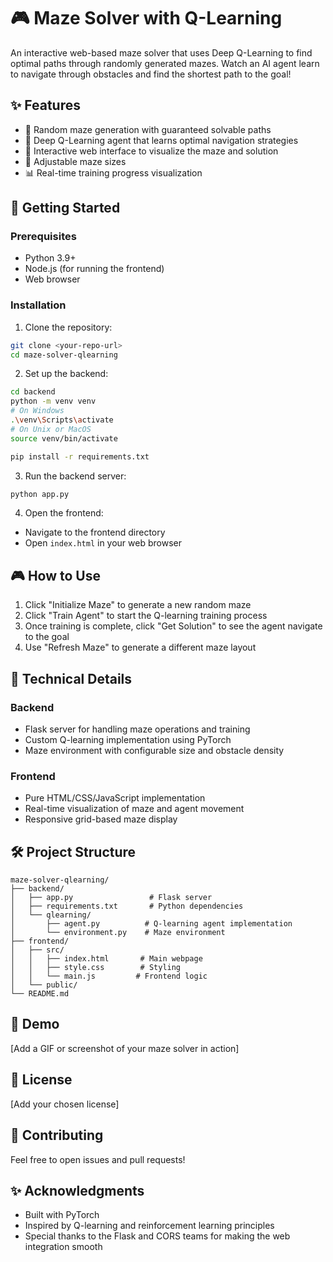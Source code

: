 # 🎮 Maze Solver with Q-Learning

An interactive web-based maze solver that uses Deep Q-Learning to find optimal paths through randomly generated mazes. Watch an AI agent learn to navigate through obstacles and find the shortest path to the goal!

## ✨ Features

- 🎲 Random maze generation with guaranteed solvable paths
- 🤖 Deep Q-Learning agent that learns optimal navigation strategies
- 🎯 Interactive web interface to visualize the maze and solution
- 🔄 Adjustable maze sizes
- 📊 Real-time training progress visualization

## 🚀 Getting Started

### Prerequisites

- Python 3.9+ 
- Node.js (for running the frontend)
- Web browser

### Installation

1. Clone the repository:
```bash
git clone <your-repo-url>
cd maze-solver-qlearning
```

2. Set up the backend:
```bash
cd backend
python -m venv venv
# On Windows
.\venv\Scripts\activate
# On Unix or MacOS
source venv/bin/activate

pip install -r requirements.txt
```

3. Run the backend server:
```bash
python app.py
```

4. Open the frontend:
- Navigate to the frontend directory
- Open `index.html` in your web browser

## 🎮 How to Use

1. Click "Initialize Maze" to generate a new random maze
2. Click "Train Agent" to start the Q-learning training process
3. Once training is complete, click "Get Solution" to see the agent navigate to the goal
4. Use "Refresh Maze" to generate a different maze layout

## 🧠 Technical Details

### Backend
- Flask server for handling maze operations and training
- Custom Q-learning implementation using PyTorch
- Maze environment with configurable size and obstacle density

### Frontend
- Pure HTML/CSS/JavaScript implementation
- Real-time visualization of maze and agent movement
- Responsive grid-based maze display

## 🛠️ Project Structure

```
maze-solver-qlearning/
├── backend/
│   ├── app.py                 # Flask server
│   ├── requirements.txt       # Python dependencies
│   └── qlearning/
│       ├── agent.py          # Q-learning agent implementation
│       └── environment.py    # Maze environment
├── frontend/
│   ├── src/
│   │   ├── index.html       # Main webpage
│   │   ├── style.css        # Styling
│   │   └── main.js         # Frontend logic
│   └── public/
└── README.md
```

## 🎥 Demo

[Add a GIF or screenshot of your maze solver in action]

## 📝 License

[Add your chosen license]

## 🤝 Contributing

Feel free to open issues and pull requests!

## ✨ Acknowledgments

- Built with PyTorch
- Inspired by Q-learning and reinforcement learning principles
- Special thanks to the Flask and CORS teams for making the web integration smooth
